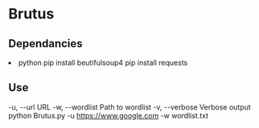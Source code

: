 # Brutus
## Dependancies
<li>
  python
  pip install beutifulsoup4
  pip install requests
</li>

## Use
-u, --url           URL
-w, --wordlist      Path to wordlist
-v, --verbose       Verbose output
python Brutus.py -u https://www.google.com -w wordlist.txt
